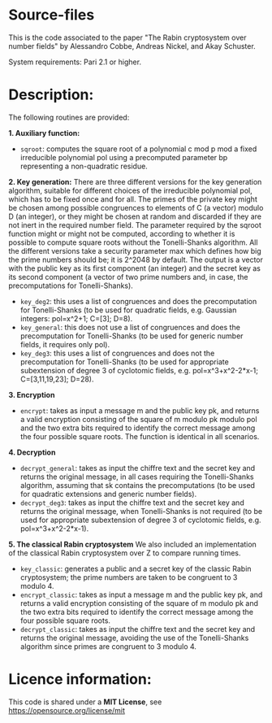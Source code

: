 # Source-files
This is the code associated to the paper "The Rabin cryptosystem over number fields" by Alessandro Cobbe, Andreas Nickel, and Akay Schuster. 

System requirements: Pari 2.1 or higher. 

# Description: 
The following routines are provided: 

**1. Auxiliary function:**
- `sqroot`: computes the square root of a polynomial c mod p mod a fixed irreducible polynomial pol using a precomputed parameter bp representing a non-quadratic residue.

**2. Key generation:**
There are three different versions for the key generation algorithm, suitable for different choices of the irreducible polynomial pol, which has to be fixed once and for all. The primes of the private key might be chosen among possible congruences to elements of C (a vector) modulo D (an integer), or they might be chosen at random and discarded if they are not inert in the required number field. The parameter required by the sqroot function might or might not be computed, according to whether it is possible to compute square roots without the Tonelli-Shanks algorithm. All the different versions take a security parameter max which defines how big the prime numbers should be; it is 2^2048 by default. The output is a vector with the public key as its first component (an integer) and the secret key as its second component (a vector of two prime numbers and, in case, the precomputations for Tonelli-Shanks).
- `key_deg2`: this uses a list of congruences and does the precomputation for Tonelli-Shanks (to be used for quadratic fields, e.g. Gaussian integers: pol=x^2+1; C=[3]; D=8).
- `key_general`: this does not use a list of congruences and does the precomputation for Tonelli-Shanks (to be used for generic number fields, it requires only pol).
- `key_deg3`: this uses a list of congruences and does not the precomputation for Tonelli-Shanks (to be used for appropriate subextension of degree 3 of cyclotomic fields, e.g. pol=x^3+x^2-2*x-1; C=[3,11,19,23]; D=28).


**3. Encryption**
- `encrypt`: takes as input a message m and the public key pk, and returns a valid encryption consisting of the square of m modulo pk modulo pol and the two extra bits required to identify the correct message among the four possible square roots. The function is identical in all scenarios.


**4. Decryption**

- `decrypt_general`: takes as input the chiffre text and the secret key and returns the original message, in all cases requiring the Tonelli-Shanks algorithm, assuming that sk contains the precomputations (to be used for quadratic extensions and generic number fields).
- `decrypt_deg3`: takes as input the chiffre text and the secret key and returns the original message, when Tonelli-Shanks is not required (to be used for appropriate subextension of degree 3 of cyclotomic fields, e.g. pol=x^3+x^2-2*x-1).

**5. The classical Rabin cryptosystem**
We also included an implementation of the classical Rabin cryptosystem over Z to compare running times.
- `key_classic`: generates a public and a secret key of the classic Rabin cryptosystem; the prime numbers are taken to be congruent to 3 modulo 4.
- `encrypt_classic`:  takes as input a message m and the public key pk, and returns a valid encryption consisting of the square of m modulo pk and the two extra bits required to identify the correct message among the four possible square roots. 
- `decrypt_classic`: takes as input the chiffre text and the secret key and returns the original message, avoiding the use of the Tonelli-Shanks algorithm since primes are congruent to 3 modulo 4.

# Licence information: 

This code is shared under a **MIT License**, see 
<https://opensource.org/license/mit> 
